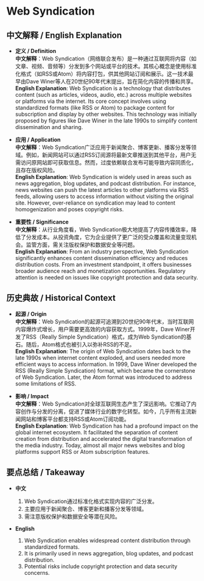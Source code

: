 # Web Syndication

## 中文解释 / English Explanation

* **定义 / Definition**  
  **中文解释**：Web Syndication（网络联合发布）是一种通过互联网将内容（如文章、视频、音频等）分发到多个网站或平台的技术。其核心概念是使用标准化格式（如RSS或Atom）将内容打包，供其他网站订阅和展示。这一技术最早由Dave Winer等人在20世纪90年代末提出，旨在简化内容的传播和共享。  
  **English Explanation**: Web Syndication is a technology that distributes content (such as articles, videos, audio, etc.) across multiple websites or platforms via the internet. Its core concept involves using standardized formats (like RSS or Atom) to package content for subscription and display by other websites. This technology was initially proposed by figures like Dave Winer in the late 1990s to simplify content dissemination and sharing.

* **应用 / Application**  
  **中文解释**：Web Syndication广泛应用于新闻聚合、博客更新、播客分发等领域。例如，新闻网站可以通过RSS订阅源将最新文章推送到其他平台，用户无需访问原网站即可获取信息。然而，过度依赖联合发布可能导致内容同质化，且存在版权风险。  
  **English Explanation**: Web Syndication is widely used in areas such as news aggregation, blog updates, and podcast distribution. For instance, news websites can push the latest articles to other platforms via RSS feeds, allowing users to access information without visiting the original site. However, over-reliance on syndication may lead to content homogenization and poses copyright risks.

* **重要性 / Significance**  
  **中文解释**：从行业角度看，Web Syndication极大地提高了内容传播效率，降低了分发成本。从投资角度，它为企业提供了更广泛的受众覆盖和流量变现机会。监管方面，需关注版权保护和数据安全等问题。  
  **English Explanation**: From an industry perspective, Web Syndication significantly enhances content dissemination efficiency and reduces distribution costs. From an investment standpoint, it offers businesses broader audience reach and monetization opportunities. Regulatory attention is needed on issues like copyright protection and data security.

## 历史典故 / Historical Context

* **起源 / Origin**  
  **中文解释**：Web Syndication的起源可追溯到20世纪90年代末，当时互联网内容爆炸式增长，用户需要更高效的内容获取方式。1999年，Dave Winer开发了RSS（Really Simple Syndication）格式，成为Web Syndication的基石。随后，Atom格式也被引入以弥补RSS的不足。  
  **English Explanation**: The origin of Web Syndication dates back to the late 1990s when internet content exploded, and users needed more efficient ways to access information. In 1999, Dave Winer developed the RSS (Really Simple Syndication) format, which became the cornerstone of Web Syndication. Later, the Atom format was introduced to address some limitations of RSS.

* **影响 / Impact**  
  **中文解释**：Web Syndication对全球互联网生态产生了深远影响。它推动了内容创作与分发的分离，促进了媒体行业的数字化转型。如今，几乎所有主流新闻网站和博客平台都支持RSS或Atom订阅功能。  
  **English Explanation**: Web Syndication has had a profound impact on the global internet ecosystem. It facilitated the separation of content creation from distribution and accelerated the digital transformation of the media industry. Today, almost all major news websites and blog platforms support RSS or Atom subscription features.

## 要点总结 / Takeaway

* **中文**  
  1. Web Syndication通过标准化格式实现内容的广泛分发。
  2. 主要应用于新闻聚合、博客更新和播客分发等领域。
  3. 需注意版权保护和数据安全等潜在风险。

* **English**  
  1. Web Syndication enables widespread content distribution through standardized formats.
  2. It is primarily used in news aggregation, blog updates, and podcast distribution.
  3. Potential risks include copyright protection and data security concerns.